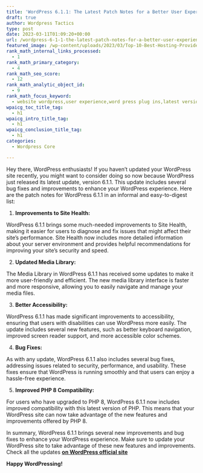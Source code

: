 ```yaml
---
title: 'WordPress 6.1.1: The Latest Patch Notes for a Better User Experience'
draft: true
author: Wordpress Tactics
type: post
date: 2023-03-11T01:09:20+00:00
url: /wordpress-6-1-1-the-latest-patch-notes-for-a-better-user-experience/
featured_image: /wp-content/uploads/2023/03/Top-10-Best-Hosting-Providers-for-WordPress-2.png
rank_math_internal_links_processed:
  - 1
rank_math_primary_category:
  - 4
rank_math_seo_score:
  - 12
rank_math_analytic_object_id:
  - 9
rank_math_focus_keyword:
  - website wordpress,user experience,word press plug ins,latest version wordpress,wordpress update
wpaicg_toc_title_tag:
  - h1
wpaicg_intro_title_tag:
  - h1
wpaicg_conclusion_title_tag:
  - h1
categories:
  - Wordpress Core

---
```

Hey there, WordPress enthusiasts! If you haven&#8217;t updated your WordPress site recently, you might want to consider doing so now because WordPress just released its latest update, version 6.1.1. This update includes several bug fixes and improvements to enhance your WordPress experience. Here are the patch notes for WordPress 6.1.1 in an informal and easy-to-digest list:

  1. **Improvements to Site Health:**

WordPress 6.1.1 brings some much-needed improvements to Site Health, making it easier for users to diagnose and fix issues that might affect their site&#8217;s performance. Site Health now includes more detailed information about your server environment and provides helpful recommendations for improving your site&#8217;s security and speed.

<ol start="2">
  <li>
    <strong>Updated Media Library:</strong>
  </li>
</ol>

The Media Library in WordPress 6.1.1 has received some updates to make it more user-friendly and efficient. The new media library interface is faster and more responsive, allowing you to easily navigate and manage your media files.

<ol start="3">
  <li>
    <strong>Better Accessibility:</strong>
  </li>
</ol>

WordPress 6.1.1 has made significant improvements to accessibility, ensuring that users with disabilities can use WordPress more easily. The update includes several new features, such as better keyboard navigation, improved screen reader support, and more accessible color schemes.

<ol start="4">
  <li>
    <strong>Bug Fixes:</strong>
  </li>
</ol>

As with any update, WordPress 6.1.1 also includes several bug fixes, addressing issues related to security, performance, and usability. These fixes ensure that WordPress is running smoothly and that users can enjoy a hassle-free experience.

<ol start="5">
  <li>
    <strong>Improved PHP 8 Compatibility:</strong>
  </li>
</ol>

For users who have upgraded to PHP 8, WordPress 6.1.1 now includes improved compatibility with this latest version of PHP. This means that your WordPress site can now take advantage of the new features and improvements offered by PHP 8.

In summary, WordPress 6.1.1 brings several new improvements and bug fixes to enhance your WordPress experience. Make sure to update your WordPress site to take advantage of these new features and improvements. Check all the updates **<a href="https://wordpress.org/documentation/wordpress-version/version-6-1-1/" target="_blank" rel="noreferrer noopener">on WordPress official site</a>** 

**Happy WordPressing!**